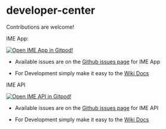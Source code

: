 # developer-center

Contributions are welcome! 

IME App:

  [![Open IME App in Gitpod!](https://gitpod.io/button/open-in-gitpod.svg)](https://gitpod.io/#https://github.com/Islam-Made-Easy/islam_made_easy)

- Available issues are on the [Github issues page](https://github.com/Islam-Made-Easy/Islam-Made-Easy/issues) for IME App 

- For Development simply make it easy to the [Wiki Docs](https://github.com/Islam-Made-Easy/developer-center/wiki)

IME API

  [![Open IME API in Gitpod!](https://gitpod.io/button/open-in-gitpod.svg)](https://gitpod.io/#https://github.com/Islam-Made-Easy/ime-api)


- Available issues are on the [Github issues page](https://github.com/Islam-Made-Easy/ime-api/issues) for IME API 

- For Development simply make it easy to the [Wiki Docs](https://github.com/Islam-Made-Easy/ime-api/wiki)


